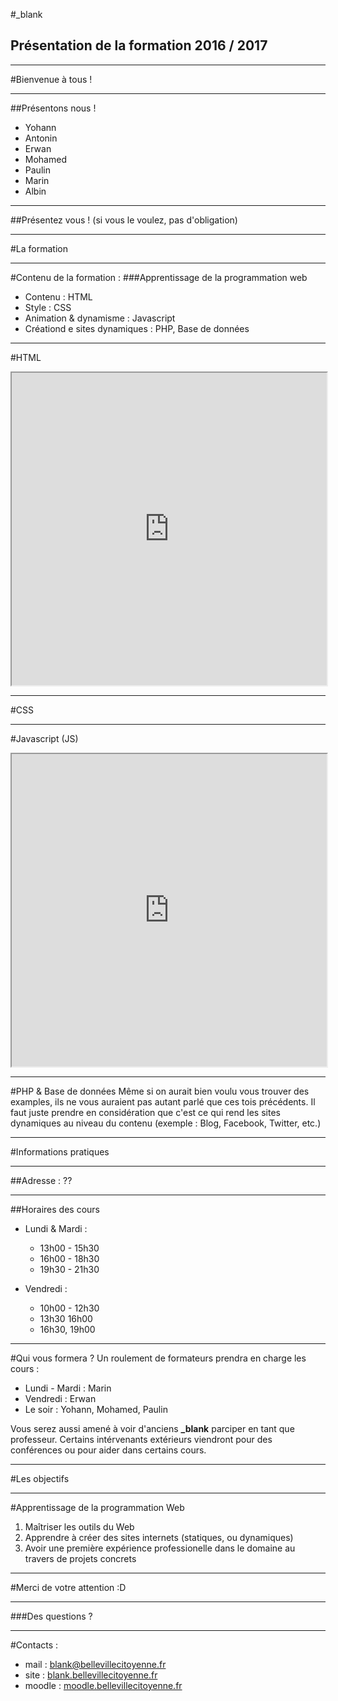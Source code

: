 #_blank
## Présentation de la formation 2016 / 2017



---



#Bienvenue à tous !


***


##Présentons nous !
* Yohann <!-- .element: class="fragment" -->
* Antonin <!-- .element: class="fragment" -->
* Erwan <!-- .element: class="fragment" -->
* Mohamed <!-- .element: class="fragment" -->
* Paulin <!-- .element: class="fragment" -->
* Marin <!-- .element: class="fragment" -->
* Albin <!-- .element: class="fragment" -->


***



##Présentez vous !
(si vous le voulez, pas d'obligation)



---



#La formation


***


#Contenu de la formation :
###Apprentissage de la programmation web <!-- .element: class="fragment" -->

* Contenu : HTML <!-- .element: class="fragment" -->
* Style : CSS <!-- .element: class="fragment" -->
* Animation & dynamisme : Javascript <!-- .element: class="fragment" -->
* Créationd e sites dynamiques : PHP, Base de données <!-- .element: class="fragment" -->


***


#HTML


<iframe style="width:100%;height:500px;" src="http://motherfuckingwebsite.com"></iframe>


***


#CSS



<div class="mr-robot">
    <div class="evilcorp">
        <div class="fsociety-mask"></div>
    </div>
     <div class="elliot">
         <div class="fsociety"></div>
     </div>
</div>


***


#Javascript (JS)


<iframe style="width:100%;height:500px" src="http://codepen.io/ge1doot/full/BorRjN"></iframe>



***


#PHP & Base de données
Même si on aurait bien voulu vous trouver des examples, ils ne vous auraient pas autant parlé que ces tois précédents.
Il faut juste prendre en considération que c'est ce qui rend les sites dynamiques au niveau du contenu (exemple : Blog, Facebook, Twitter, etc.)




---



#Informations pratiques


***


##Adresse :
??


***

##Horaires des cours

* Lundi & Mardi :
  * 13h00 - 15h30
  * 16h00 - 18h30
  * 19h30 - 21h30

* Vendredi :
  * 10h00 - 12h30
  * 13h30 16h00
  * 16h30, 19h00


***

#Qui vous formera ?
Un roulement de formateurs prendra en charge les cours :
  * Lundi - Mardi : Marin
  * Vendredi : Erwan
  * Le soir : Yohann, Mohamed, Paulin

Vous serez aussi amené à voir d'anciens **_blank** parciper en tant que professeur. Certains intérvenants extérieurs viendront pour des conférences ou pour aider dans certains cours.



---


#Les objectifs


***


#Apprentissage de la programmation Web
1. Maîtriser les outils du Web
2. Apprendre à créer des sites internets (statiques, ou dynamiques)
3. Avoir une première expérience professionelle dans le domaine au travers de projets concrets



---



#Merci de votre attention :D


***


###Des questions ?



---



#Contacts :


* mail : [blank@bellevillecitoyenne.fr](mailto:blank@bellevillecitoyenne.fr)
* site : [blank.bellevillecitoyenne.fr](http://blank.bellevillecitoyenne.fr)
* moodle : [moodle.bellevillecitoyenne.fr](http://moodle.bellevillecitoyenne.fr)
